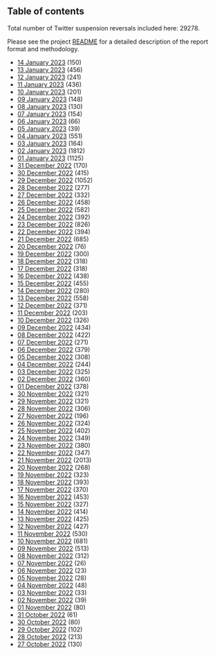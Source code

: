 ## Table of contents
Total number of Twitter suspension reversals included here: 29278.

Please see the project [README](https://github.com/travisbrown/unsuspensions) for a detailed description of the report format and methodology.
* [14 January 2023](2023-01-14/) (150)
* [13 January 2023](2023-01-13/) (456)
* [12 January 2023](2023-01-12/) (241)
* [11 January 2023](2023-01-11/) (436)
* [10 January 2023](2023-01-10/) (201)
* [09 January 2023](2023-01-09/) (148)
* [08 January 2023](2023-01-08/) (130)
* [07 January 2023](2023-01-07/) (154)
* [06 January 2023](2023-01-06/) (66)
* [05 January 2023](2023-01-05/) (39)
* [04 January 2023](2023-01-04/) (551)
* [03 January 2023](2023-01-03/) (164)
* [02 January 2023](2023-01-02/) (1812)
* [01 January 2023](2023-01-01/) (1125)
* [31 December 2022](2022-12-31/) (170)
* [30 December 2022](2022-12-30/) (415)
* [29 December 2022](2022-12-29/) (1052)
* [28 December 2022](2022-12-28/) (277)
* [27 December 2022](2022-12-27/) (332)
* [26 December 2022](2022-12-26/) (458)
* [25 December 2022](2022-12-25/) (582)
* [24 December 2022](2022-12-24/) (392)
* [23 December 2022](2022-12-23/) (826)
* [22 December 2022](2022-12-22/) (394)
* [21 December 2022](2022-12-21/) (685)
* [20 December 2022](2022-12-20/) (76)
* [19 December 2022](2022-12-19/) (300)
* [18 December 2022](2022-12-18/) (318)
* [17 December 2022](2022-12-17/) (318)
* [16 December 2022](2022-12-16/) (438)
* [15 December 2022](2022-12-15/) (455)
* [14 December 2022](2022-12-14/) (280)
* [13 December 2022](2022-12-13/) (558)
* [12 December 2022](2022-12-12/) (371)
* [11 December 2022](2022-12-11/) (203)
* [10 December 2022](2022-12-10/) (326)
* [09 December 2022](2022-12-09/) (434)
* [08 December 2022](2022-12-08/) (422)
* [07 December 2022](2022-12-07/) (271)
* [06 December 2022](2022-12-06/) (379)
* [05 December 2022](2022-12-05/) (308)
* [04 December 2022](2022-12-04/) (244)
* [03 December 2022](2022-12-03/) (325)
* [02 December 2022](2022-12-02/) (360)
* [01 December 2022](2022-12-01/) (378)
* [30 November 2022](2022-11-30/) (321)
* [29 November 2022](2022-11-29/) (321)
* [28 November 2022](2022-11-28/) (306)
* [27 November 2022](2022-11-27/) (196)
* [26 November 2022](2022-11-26/) (324)
* [25 November 2022](2022-11-25/) (402)
* [24 November 2022](2022-11-24/) (349)
* [23 November 2022](2022-11-23/) (380)
* [22 November 2022](2022-11-22/) (347)
* [21 November 2022](2022-11-21/) (2013)
* [20 November 2022](2022-11-20/) (268)
* [19 November 2022](2022-11-19/) (323)
* [18 November 2022](2022-11-18/) (393)
* [17 November 2022](2022-11-17/) (370)
* [16 November 2022](2022-11-16/) (453)
* [15 November 2022](2022-11-15/) (327)
* [14 November 2022](2022-11-14/) (414)
* [13 November 2022](2022-11-13/) (425)
* [12 November 2022](2022-11-12/) (427)
* [11 November 2022](2022-11-11/) (530)
* [10 November 2022](2022-11-10/) (681)
* [09 November 2022](2022-11-09/) (513)
* [08 November 2022](2022-11-08/) (312)
* [07 November 2022](2022-11-07/) (26)
* [06 November 2022](2022-11-06/) (23)
* [05 November 2022](2022-11-05/) (28)
* [04 November 2022](2022-11-04/) (48)
* [03 November 2022](2022-11-03/) (33)
* [02 November 2022](2022-11-02/) (39)
* [01 November 2022](2022-11-01/) (80)
* [31 October 2022](2022-10-31/) (61)
* [30 October 2022](2022-10-30/) (80)
* [29 October 2022](2022-10-29/) (102)
* [28 October 2022](2022-10-28/) (213)
* [27 October 2022](2022-10-27/) (130)
